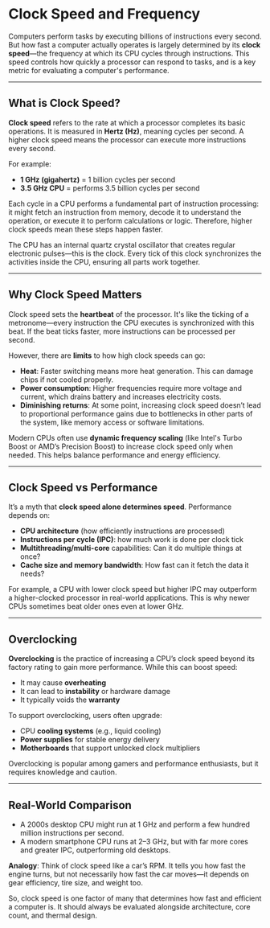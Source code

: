 # Clock Speed and Frequency

Computers perform tasks by executing billions of instructions every second. But how fast a computer actually operates is largely determined by its **clock speed**—the frequency at which its CPU cycles through instructions. This speed controls how quickly a processor can respond to tasks, and is a key metric for evaluating a computer's performance.

---

## What is Clock Speed?

**Clock speed** refers to the rate at which a processor completes its basic operations. It is measured in **Hertz (Hz)**, meaning cycles per second. A higher clock speed means the processor can execute more instructions every second.

For example:

* **1 GHz (gigahertz)** = 1 billion cycles per second
* **3.5 GHz CPU** = performs 3.5 billion cycles per second

Each cycle in a CPU performs a fundamental part of instruction processing: it might fetch an instruction from memory, decode it to understand the operation, or execute it to perform calculations or logic. Therefore, higher clock speeds mean these steps happen faster.

The CPU has an internal quartz crystal oscillator that creates regular electronic pulses—this is the clock. Every tick of this clock synchronizes the activities inside the CPU, ensuring all parts work together.

---

## Why Clock Speed Matters

Clock speed sets the **heartbeat** of the processor. It's like the ticking of a metronome—every instruction the CPU executes is synchronized with this beat. If the beat ticks faster, more instructions can be processed per second.

However, there are **limits** to how high clock speeds can go:

* **Heat**: Faster switching means more heat generation. This can damage chips if not cooled properly.
* **Power consumption**: Higher frequencies require more voltage and current, which drains battery and increases electricity costs.
* **Diminishing returns**: At some point, increasing clock speed doesn’t lead to proportional performance gains due to bottlenecks in other parts of the system, like memory access or software limitations.

Modern CPUs often use **dynamic frequency scaling** (like Intel's Turbo Boost or AMD’s Precision Boost) to increase clock speed only when needed. This helps balance performance and energy efficiency.

---

## Clock Speed vs Performance

It’s a myth that **clock speed alone determines speed**. Performance depends on:

* **CPU architecture** (how efficiently instructions are processed)
* **Instructions per cycle (IPC)**: how much work is done per clock tick
* **Multithreading/multi-core** capabilities: Can it do multiple things at once?
* **Cache size and memory bandwidth**: How fast can it fetch the data it needs?

For example, a CPU with lower clock speed but higher IPC may outperform a higher-clocked processor in real-world applications. This is why newer CPUs sometimes beat older ones even at lower GHz.

---

## Overclocking

**Overclocking** is the practice of increasing a CPU’s clock speed beyond its factory rating to gain more performance. While this can boost speed:

* It may cause **overheating**
* It can lead to **instability** or hardware damage
* It typically voids the **warranty**

To support overclocking, users often upgrade:

* CPU **cooling systems** (e.g., liquid cooling)
* **Power supplies** for stable energy delivery
* **Motherboards** that support unlocked clock multipliers

Overclocking is popular among gamers and performance enthusiasts, but it requires knowledge and caution.

---

## Real-World Comparison

* A 2000s desktop CPU might run at 1 GHz and perform a few hundred million instructions per second.
* A modern smartphone CPU runs at 2–3 GHz, but with far more cores and greater IPC, outperforming old desktops.

**Analogy**: Think of clock speed like a car’s RPM. It tells you how fast the engine turns, but not necessarily how fast the car moves—it depends on gear efficiency, tire size, and weight too.

So, clock speed is one factor of many that determines how fast and efficient a computer is. It should always be evaluated alongside architecture, core count, and thermal design.

